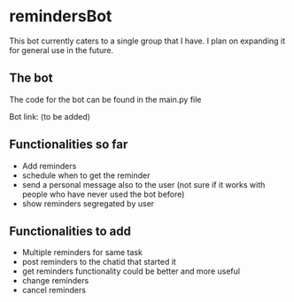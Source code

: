 # remindersBot

This bot currently caters to a single group that I have. I plan on expanding it for general use in the future.

## The bot

The code for the bot can be found in the main.py file

Bot link: (to be added)

## Functionalities so far 
- Add reminders
- schedule when to get the reminder
- send a personal message also to the user (not sure if it works with people who have never used the bot before)
- show reminders segregated by user

## Functionalities to add
- Multiple reminders for same task
- post reminders to the chatid that started it
- get reminders functionality could be better and more useful
- change reminders
- cancel reminders